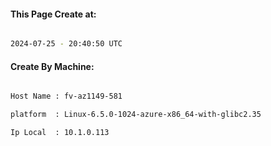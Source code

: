 
   
#### This Page Create at:

```bash

2024-07-25 - 20:40:50 UTC

```

#### Create By Machine:

```bash

Host Name : fv-az1149-581

platform  : Linux-6.5.0-1024-azure-x86_64-with-glibc2.35

Ip Local  : 10.1.0.113

```

